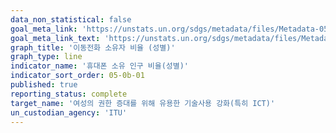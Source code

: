 ```yaml
---
data_non_statistical: false
goal_meta_link: 'https://unstats.un.org/sdgs/metadata/files/Metadata-05-0b-01.pdf'
goal_meta_link_text: 'https://unstats.un.org/sdgs/metadata/files/Metadata-05-0b-01.pdf'
graph_title: '이동전화 소유자 비율 (성별)'
graph_type: line
indicator_name: '휴대폰 소유 인구 비율(성별)'
indicator_sort_order: 05-0b-01
published: true
reporting_status: complete
target_name: '여성의 권한 증대를 위해 유용한 기술사용 강화(특히 ICT)'
un_custodian_agency: 'ITU'
---
```

